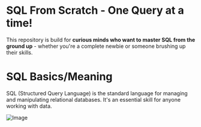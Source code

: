 # SQL From Scratch - One Query at a time!
This repository is build for **curious minds who want to master SQL from the ground up** - whether you're a complete newbie or someone brushing up their skills. 

# SQL Basics/Meaning
SQL (Structured Query Language) is the standard language for managing and manipulating relational databases. It's an essential skill for 
anyone working with data. 

![Image](https://github.com/user-attachments/assets/5d4afc0f-2aa1-48f5-b9ed-84a78aa3db2b)
